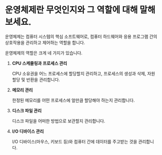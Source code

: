 # 운영체제란 무엇인지와 그 역할에 대해 말해 보세요.

운영체제는 컴퓨터 시스템의 핵심 소프트웨어로, 컴퓨터 하드웨어와 응용 프로그램 간의 상호작용을 관리하고 제어하는 역할을 합니다.

운영체제의 역할은 크게 네 가지가 있습니다.

1. **CPU 스케줄링과 프로세스 관리**
    
    CPU 소유권을 어느 프로세스에 할당할지 관리하고, 프로세스의 생성과 삭제, 자원 할당 및 반환을 관리합니다.
    
2. **메모리 관리**
    
    한정된 메모리를 어떤 프로세스에 얼만큼 할당해야 하는지 관리합니다.
    
3. **디스크 파일 관리**
    
    디스크 파일을 어떠한 방법으로 보관할지 관리합니다.
    
4. **I/O 디바이스 관리**
    
    I/O 디바이스(마우스, 키보드 등)와 컴퓨터 간에 데이터를 주고받는 것을 관리합니다.